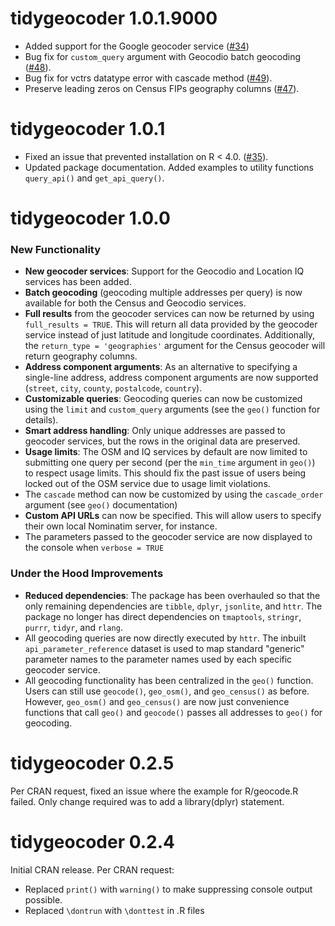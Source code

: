# tidygeocoder 1.0.1.9000
* Added support for the Google geocoder service ([#34](https://github.com/jessecambon/tidygeocoder/issues/34))
* Bug fix for `custom_query` argument with Geocodio batch geocoding ([#48](https://github.com/jessecambon/tidygeocoder/issues/48)).
* Bug fix for vctrs datatype error with cascade method ([#49](https://github.com/jessecambon/tidygeocoder/issues/49)).
* Preserve leading zeros on Census FIPs geography columns ([#47](https://github.com/jessecambon/tidygeocoder/issues/47)).

# tidygeocoder 1.0.1
* Fixed an issue that prevented installation on R < 4.0. ([#35](https://github.com/jessecambon/tidygeocoder/issues/35)).
* Updated package documentation. Added examples to utility functions `query_api()` and `get_api_query()`.

# tidygeocoder 1.0.0

### New Functionality
* **New geocoder services**: Support for the Geocodio and Location IQ services has been added. 
* **Batch geocoding** (geocoding multiple addresses per query) is now available for both the Census and Geocodio services.
* **Full results** from the geocoder services can now be returned by using `full_results = TRUE`. This will return all data provided by the geocoder service instead of just latitude and longitude coordinates. Additionally, the `return_type = 'geographies'` argument for the Census geocoder will return geography columns.
* **Address component arguments**: As an alternative to specifying a single-line address, address component arguments are now supported (`street`, `city`, `county`, `postalcode`, `country`).
* **Customizable queries**: Geocoding queries can now be customized using the `limit` and `custom_query` arguments (see the `geo()` function for details).
* **Smart address handling**: Only unique addresses are passed to geocoder services, but the rows in the original data are preserved.
* **Usage limits**: The OSM and IQ services by default are now limited to submitting one query per second (per the `min_time` argument in `geo()`) to respect usage limits. This should fix the past issue of users being locked out of the OSM service due to usage limit violations.
* The `cascade` method can now be customized by using the `cascade_order` argument (see `geo()` documentation)
* **Custom API URLs** can now be specified. This will allow users to specify their own local Nominatim server, for instance.
* The parameters passed to the geocoder service are now displayed to the console when `verbose = TRUE` 

### Under the Hood Improvements
* **Reduced dependencies**: The package has been overhauled so that the only remaining dependencies are `tibble`, `dplyr`, `jsonlite`, and `httr`. The package no longer has direct dependencies on `tmaptools`, `stringr`, `purrr`, `tidyr`, and `rlang`.
* All geocoding queries are now directly executed by `httr`. The inbuilt `api_parameter_reference` dataset is used to map standard "generic" parameter names to the parameter names used by each specific geocoder service. 
* All geocoding functionality has been centralized in the `geo()` function. Users can still use `geocode()`, `geo_osm()`, and `geo_census()` as before. However, `geo_osm()` and `geo_census()` are now just convenience functions that call `geo()` and `geocode()` passes all addresses to `geo()` for geocoding. 

# tidygeocoder 0.2.5

Per CRAN request, fixed an issue where the example for R/geocode.R failed. Only change required was to add a library(dplyr) statement.

# tidygeocoder 0.2.4

Initial CRAN release. Per CRAN request:
* Replaced `print()` with `warning()` to make suppressing console output possible.
* Replaced `\dontrun` with `\donttest` in .R files
